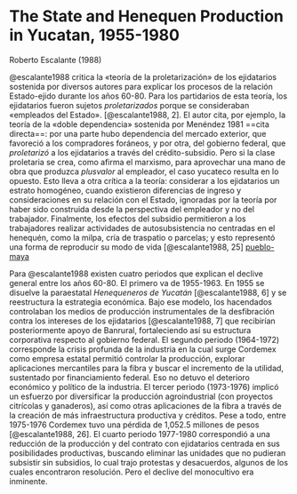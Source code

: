 # The State and Henequen Production in Yucatan, 1955-1980

Roberto Escalante (1988)

@escalante1988 critica la «teoría de la proletarización» de los ejidatarios sostenida por diversos autores para explicar los procesos de la relación Estado-ejido durante los años 60-80. Para los partidarios de esta teoría, los ejidatarios fueron sujetos *proletarizados* porque se consideraban «empleados del Estado». [@escalante1988, 2]. El autor cita, por ejemplo, la teoría de la «doble dependencia» sostenida por Menéndez 1981 ==cita directa==: por una parte hubo dependencia del mercado exterior, que favoreció a los compradores foráneos, y por otra, del gobierno federal, que *proletarizó* a los ejidatarios a través del crédito-subsidio. Pero si la clase proletaria se crea, como afirma el marxismo, para aprovechar una mano de obra que produzca *plusvalor* al empleador, el caso yucateco resulta en lo opuesto. Esto lleva a otra crítica a la teoría: considerar a los ejidatarios un estrato homogéneo, cuando existieron diferencias de ingreso y consideraciones en su relación con el Estado, ignoradas por la teoría por haber sido construida desde la perspectiva del empleador y no del trabajador. Finalmente, los efectos del subsidio permitieron a los trabajadores realizar actividades de autosubsistencia no centradas en el henequén, como la milpa, cría de traspatio o parcelas; y esto representó una forma de reproducir su modo de vida [@escalante1988, 25] [pueblo-maya](pueblo-maya.md)

Para @escalante1988 existen cuatro periodos que explican el declive general entre los años 60-80. El primero va de 1955-1963. En 1955 se disuelve la paraestatal *Henequeneros de Yucatán* [@escalante1988, 6] y se reestructura la estrategia económica. Bajo ese modelo, los hacendados controlaban los medios de producción instrumentales de la desfibración contra los intereses de los ejidatarios [@escalante1988, 7] que recibirían posteriormente apoyo de Banrural, fortaleciendo así su estructura corporativa respecto al gobierno federal. El segundo periodo (1964-1972) corresponde la crisis profunda de la industria en la cual surge Cordemex como empresa estatal permitió controlar la producción, explorar aplicaciones mercantiles para la fibra y buscar el incremento de la utilidad, sustentado por financiamiento federal. Eso no detuvo el deterioro económico y político de la industria. El tercer periodo (1973-1976) implicó un esfuerzo por diversificar la producción agroindustrial (con proyectos citrícolas y ganaderos), así como otras aplicaciones de la fibra a través de la creación de más infraestructura productiva y créditos. Pese a todo, entre 1975-1976 Cordemex tuvo una pérdida de 1,052.5 millones de pesos [@escalante1988, 26]. El cuarto periodo 1977-1980 correspondió a una reducción de la producción y del contrato con ejidatarios centrada en sus posibilidades productivas, buscando eliminar las unidades que no pudieran subsistir sin subsidios, lo cual trajo protestas y desacuerdos, algunos de los cuales encontraron resolución. Pero el declive del monocultivo era inminente.
